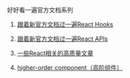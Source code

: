 好好看一遍官方文档系列

1. <a href='./跟着新官网学Hooks.md'>跟着新官方文档过一遍React Hooks</a>

2. <a href='./跟着新官网学react APIs.md'>跟着新官方文档过一遍React APIs</a>

3. <a href='./好文收集.md'>一些React相关的高质量文章</a>

4. <a href='./HOC.md'>higher-order component（高阶组件）</a>